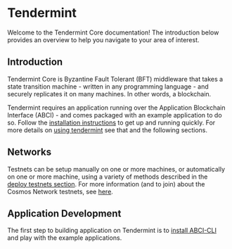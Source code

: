 # Tendermint

Welcome to the Tendermint Core documentation! The introduction below provides an overview to help you navigate to your area of interest.

## Introduction

Tendermint Core is Byzantine Fault Tolerant (BFT) middleware that takes a state transition machine - written in any programming language - and securely replicates it on many machines. In other words, a blockchain.

Tendermint requires an application running over the Application Blockchain Interface (ABCI) - and comes packaged with an example application to do so. Follow the [installation instructions](./install) to get up and running quickly. For more details on [using tendermint](./using-tendermint) see that and the following sections.

## Networks

Testnets can be setup manually on one or more machines, or automatically on one or more machine, using a variety of methods described in the [deploy testnets section](./deploy-testnets). For more information (and to join) about the Cosmos Network testnets, see [here](link).

## Application Development

The first step to building application on Tendermint is to [install ABCI-CLI](./getting-started) and play with the example applications.
